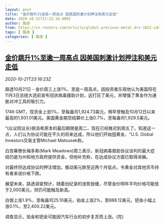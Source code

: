 ```yaml
---
layout: post
title: "金价跳升1%至逾一周高点 因美国刺激计划押注和美元走低"
date: 2020-10-21T23:23:18.000Z
author: 路透
from: https://cn.reuters.com/article/global-precious-metal-drv-1022-idCNKBS2763CL
tags: [ 路透 ]
categories: [ 路透 ]
---
```

<!--1603322598000-->
[金价跳升1%至逾一周高点 因美国刺激计划押注和美元走低](https://cn.reuters.com/article/global-precious-metal-drv-1022-idCNKBS2763CL)
------

<div>
<div><i>2020-10-21T23:16:23Z</i></div><p>路透10月21日 - 金价周三上涨1%，至逾一周高点，因投资者乐观地认为美国将在11月3日总统大选前宣布冠状病毒援助计划，这打压了美元，并增强了黄金作为通胀对冲工具的吸引力。</p><p>1746 GMT，现货金上涨1%，至每盎司1,924.73美元，稍早曾触及10月12日以来最高的1,931.01美元。美国黄金期货结算价上涨0.7%，至每盎司1,929.5美元。</p><p>“(众议院议长)佩洛希原本的最后期限是周二，现在已经推迟到周五了。知道这一点，人们认为协议可能在不久的将来达成，所以他们开始囤黄金，“U.S. Global Investors交易主管Michael Matousek称。</p><p>白宫幕僚长梅多斯(Mark Meadows)周三表示，新冠病毒救助协议谈判的最大症结仍是为州和地方政府提供资金，但他补充称，在达成协议方面已取得进展。</p><p>对最终将达成协议的押注增加，推动美元跌至近两个月低点，令黄金对其他货币持有者来说价格下跌。</p><p>展望未来，路透调查预计，随着创纪录的涨势放缓，尽管金价明年平均价格可能低于2,000美元，但仍可能触及新高。</p><p>白银上涨1.9%，至每盎司25.10美元，铂金上涨2%，至888.12美元，钯金小幅上涨0.1%，至2,400.22美元。</p><p>调查显示，铂金和钯金可能因汽车行业的初步复苏而上涨。(完)</p>
</div>
